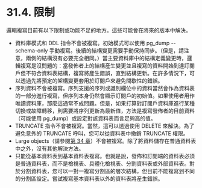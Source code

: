 # 31.4. 限制

邏輯複寫目前有以下限制或功能不足的地方。這些可能會在將來的版本中解決。

* 資料庫模式和 DDL 指令不會被複寫。初始模式可以使用 pg\_dump --schema-only 手動複寫。後續的結構變更需要手動保持同步。（但是，請注意，兩側的結構沒有必要完全相同。）當主要資料庫中的結構定義變更時，邏輯複寫是沒問題的：當發佈者上的結構産生變更並且複寫的資料開始到達訂閱戶但不符合資料表結構，複寫將産生錯誤，直到結構更新。在許多情況下，可以透過先將預定的架構變更套用於訂閱戶來避免間歇性的錯誤。
* 序列資料不會被複寫。序列支援的序列或識別欄位中的資料當然會作為資料表的一部分進行複寫，但序列本身仍然會顯示訂閱戶的初始值。如果使用者用作唯讀資料庫，那麼這通常不成問題。但是，如果打算對訂閱戶資料庫進行某種切換或故障轉移，則需要將序列更新為最新值，方法是複寫發佈者的目前資料（可能使用 pg\_dump）或設定對該資料表而言足夠高的值。
* TRUNCATE 指令不會被複寫。當然，這可以透過使用 DELETE 來解決。為了避免意外的 TRUNCATE 呼叫，您可以從資料表中撤銷 TRUNCATE 權限。
* Large objects（請參閱[第 34 章](https://github.com/pgsql-tw/gitbook-docs/tree/67cc71691219133f37b9a33df9c691a2dd9c2642/tw/client-interfaces/34.-large-objects)）不會被複寫。除了將資料儲存在普通資料表中之外，沒有其他解決方法。
* 只能從基本資料表到基本資料表複寫。也就是說，發佈和訂閱端的資料表必須是普通資料表，而不是檢視表、具體化檢視表、分割資料表或外部資料表。對於分割資料表，您可以一對一複寫分割區的層次結構，但目前不能複寫到不同的分割區設定。嘗試複寫基本資料表以外的資料表將産生錯誤。

